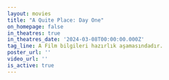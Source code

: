 ```yaml
---
layout: movies
title: "A Quite Place: Day One"
on_homepage: false
in_theatres: true
in_theatres_date: '2024-03-08T00:00:00.000Z'
tag_line: A Film bilgileri hazırlık aşamasındadır.
poster_url: ''
video_url: ''
is_active: true
---
```



